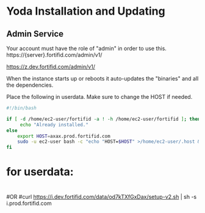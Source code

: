 # Yoda Installation and Updating

## Admin Service

Your account must have the role of "admin" in order to use this.
https://{server}.fortifid.com/admin/v1/

https://z.dev.fortifid.com/admin/v1/

When the instance starts up or reboots it auto-updates the "binaries" and all the dependencies.

Place the following in userdata. Make sure to change the HOST if needed.
```bash 
#!/bin/bash

if [ -d /home/ec2-user/fortifid -a ! -h /home/ec2-user/fortifid ]; then
     echo "Already installed."
else 
    export HOST=axax.prod.fortifid.com
    sudo -u ec2-user bash -c "echo "HOST=$HOST" >/home/ec2-user/.host && curl https://i.dev.fortifid.com/data/od7kTXfGxDax/setup-v2.sh | sh"
fi
```
# for userdata:

#
#OR
#curl https://i.dev.fortifid.com/data/od7kTXfGxDax/setup-v2.sh | sh -s i.prod.fortifid.com
